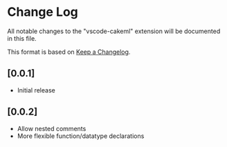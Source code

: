# Change Log

All notable changes to the "vscode-cakeml" extension will be documented in this file.

This format is based on [Keep a Changelog](http://keepachangelog.com/).

## [0.0.1]
- Initial release

## [0.0.2]
- Allow nested comments
- More flexible function/datatype declarations